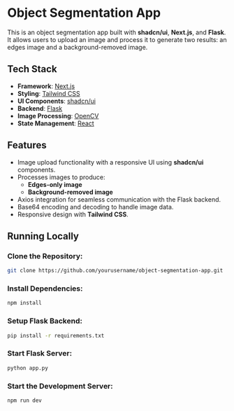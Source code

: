 # Object Segmentation App

This is an object segmentation app built with **shadcn/ui**, **Next.js**, and **Flask**. It allows users to upload an image and process it to generate two results: an edges image and a background-removed image.

## Tech Stack

- **Framework**: [Next.js](https://nextjs.org/)
- **Styling**: [Tailwind CSS](https://tailwindcss.com/)
- **UI Components**: [shadcn/ui](https://ui.shadcn.com/)
- **Backend**: [Flask](https://flask.palletsprojects.com/)
- **Image Processing**: [OpenCV](https://opencv.org/)
- **State Management**: [React](https://reactjs.org/)

## Features

- Image upload functionality with a responsive UI using **shadcn/ui** components.
- Processes images to produce:
  - **Edges-only image**
  - **Background-removed image**
- Axios integration for seamless communication with the Flask backend.
- Base64 encoding and decoding to handle image data.
- Responsive design with **Tailwind CSS**.

## Running Locally

### Clone the Repository:
```bash
git clone https://github.com/yourusername/object-segmentation-app.git
```
### Install Dependencies:
```bash
npm install
```
### Setup Flask Backend:
```bash
pip install -r requirements.txt
```
### Start Flask Server:
```bash
python app.py
```
### Start the Development Server:
```bash
npm run dev
```

